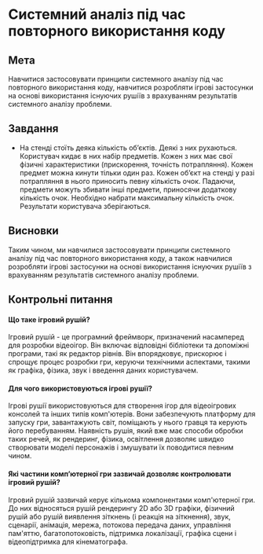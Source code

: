 # Системний аналіз під час повторного використання коду

## Мета

Навчитися застосовувати принципи системного аналізу під час повторного використання коду, навчитися розробляти ігрові застосунки на основі використання існуючих рушіїв з врахуванням результатів системного аналізу проблеми.

## Завдання

- На стенді стоїть деяка кількість об’єктів. Деякі з них рухаються. Користувач кидає в них набір предметів. Кожен з них має свої фізичні характеристики (прискорення, точність потрапляння). Кожен предмет можна кинути тільки один раз. Кожен об’єкт на стенді у разі потрапляння в нього приносить певну кількість очок. Падаючи, предмети можуть збивати інші предмети, приносячи додаткову кількість очок. Необхідно набрати максимальну кількість очок. Результати користувача зберігаються.

## Висновки

Таким чином, ми навчилися застосовувати принципи системного аналізу під час повторного використання коду, а також навчилися розробляти ігрові застосунки на основі використання існуючих рушіїв з врахуванням результатів системного аналізу проблеми.

## Контрольні питання

#### Що таке ігровий рушій?

Ігровий рушій - це програмний фреймворк, призначений насамперед для розробки відеоігор. Він включає відповідні бібліотеки та допоміжні програми, такі як редактор рівнів. Він впорядковує, прискорює і спрощує процес розробки гри, керуючи технічними аспектами, такими як графіка, фізика, звук і введення даних користувачем.

#### Для чого використовуються ігрові рушії?

Ігрові рушії використовуються для створення ігор для відеоігрових консолей та інших типів комп'ютерів. Вони забезпечують платформу для запуску гри, завантажують світ, поміщають у нього гравця та керують його перебуванням. Наявність рушія, який вже має способи обробки таких речей, як рендеринг, фізика, освітлення дозволяє швидко створювати моделі персонажів і змушувати їх поводитися певним чином.

#### Які частини комп’ютерної гри зазвичай дозволяє контролювати ігровий рушій?

Ігровий рушій зазвичай керує кількома компонентами комп'ютерної гри. До них відносяться рушій рендерингу 2D або 3D графіки, фізичний рушій або рушій виявлення зіткнень (і реакція на зіткнення), звук, сценарії, анімація, мережа, потокова передача даних, управління пам'яттю, багатопотоковість, підтримка локалізації, графіка сцени і відеопідтримка для кінематографа.
